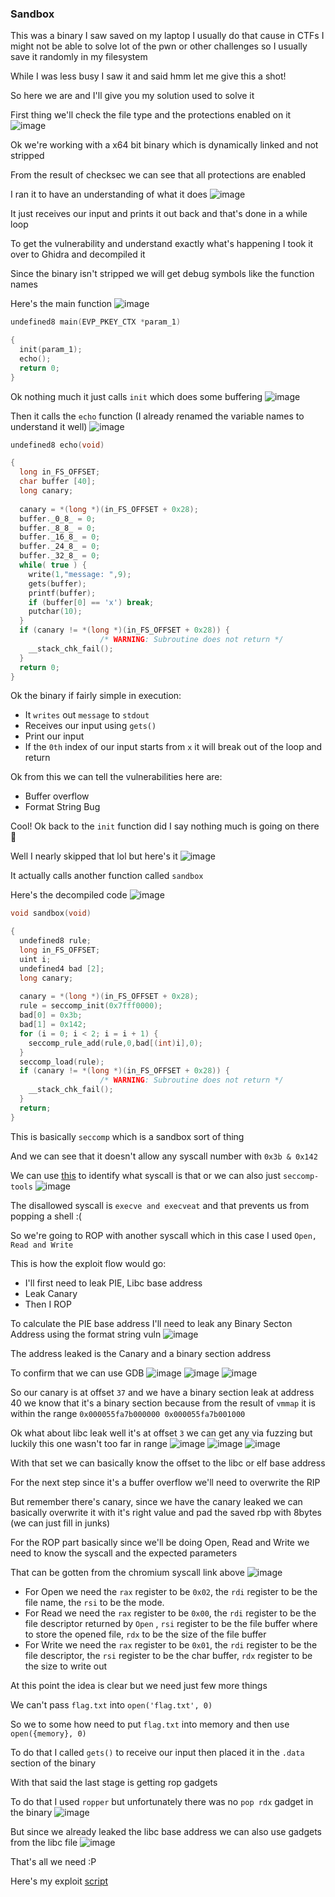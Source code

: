 <h3> Sandbox </h3>

This was a binary I saw saved on my laptop I usually do that cause in CTFs I might not be able to solve lot of the pwn or other challenges so I usually save it randomly in my filesystem 

While I was less busy I saw it and said hmm let me give this a shot!

So here we are and I'll give you my solution used to solve it

First thing we'll check the file type and the protections enabled on it
![image](https://github.com/h4ckyou/h4ckyou.github.io/assets/127159644/7fddcda1-be63-4323-a703-3766620adc46)

Ok we're working with a x64 bit binary which is dynamically linked and not stripped 

From the result of checksec we can see that all protections are enabled 

I ran it to have an understanding of what it does
![image](https://github.com/h4ckyou/h4ckyou.github.io/assets/127159644/985dd096-c94f-4d85-b76b-7e4347408a03)

It just receives our input and prints it out back and that's done in a while loop

To get the vulnerability and understand exactly what's happening I took it over to Ghidra and decompiled it

Since the binary isn't stripped we will get debug symbols like the function names 

Here's the main function
![image](https://github.com/h4ckyou/h4ckyou.github.io/assets/127159644/b4ec45a5-02eb-4e7c-b633-b30c5553727c)

```c
undefined8 main(EVP_PKEY_CTX *param_1)

{
  init(param_1);
  echo();
  return 0;
}
```

Ok nothing much it just calls `init` which does some buffering
![image](https://github.com/h4ckyou/h4ckyou.github.io/assets/127159644/1fc3f08e-be89-450f-8d8e-4da6f91f05b1)

Then it calls the `echo` function (I already renamed the variable names to understand it well)
![image](https://github.com/h4ckyou/h4ckyou.github.io/assets/127159644/f390840d-8de8-4336-b66b-4e1d312af8c7)

```c
undefined8 echo(void)

{
  long in_FS_OFFSET;
  char buffer [40];
  long canary;
  
  canary = *(long *)(in_FS_OFFSET + 0x28);
  buffer._0_8_ = 0;
  buffer._8_8_ = 0;
  buffer._16_8_ = 0;
  buffer._24_8_ = 0;
  buffer._32_8_ = 0;
  while( true ) {
    write(1,"message: ",9);
    gets(buffer);
    printf(buffer);
    if (buffer[0] == 'x') break;
    putchar(10);
  }
  if (canary != *(long *)(in_FS_OFFSET + 0x28)) {
                    /* WARNING: Subroutine does not return */
    __stack_chk_fail();
  }
  return 0;
}
```

Ok the binary if fairly simple in execution:
- It `writes` out `message` to `stdout`
- Receives our input using `gets()`
- Print our input
- If the `0th` index of our input starts from `x` it will break out of the loop and return

Ok from this we can tell the vulnerabilities here are:
- Buffer overflow
- Format String Bug

Cool! Ok back to the `init` function did I say nothing much is going on there 👀

Well I nearly skipped that lol but here's it
![image](https://github.com/h4ckyou/h4ckyou.github.io/assets/127159644/7cd92df8-468b-49fe-8f58-54c1b9b204ba)

It actually calls another function called `sandbox`

Here's the decompiled code
![image](https://github.com/h4ckyou/h4ckyou.github.io/assets/127159644/bd01d611-20b1-4901-ab33-043c6bc14290)

```c
void sandbox(void)

{
  undefined8 rule;
  long in_FS_OFFSET;
  uint i;
  undefined4 bad [2];
  long canary;
  
  canary = *(long *)(in_FS_OFFSET + 0x28);
  rule = seccomp_init(0x7fff0000);
  bad[0] = 0x3b;
  bad[1] = 0x142;
  for (i = 0; i < 2; i = i + 1) {
    seccomp_rule_add(rule,0,bad[(int)i],0);
  }
  seccomp_load(rule);
  if (canary != *(long *)(in_FS_OFFSET + 0x28)) {
                    /* WARNING: Subroutine does not return */
    __stack_chk_fail();
  }
  return;
}
```

This is basically `seccomp` which is a sandbox sort of thing

And we can see that it doesn't allow any syscall number with `0x3b & 0x142`

We can use [this](https://chromium.googlesource.com/chromiumos/docs/+/master/constants/syscalls.md#x86_64-64_bit) to identify what syscall is that or we can also just `seccomp-tools`
![image](https://github.com/h4ckyou/h4ckyou.github.io/assets/127159644/a111717d-2003-482e-bc94-954fba76b5e4)

The disallowed syscall is `execve and execveat` and that prevents us from popping a shell :(

So we're going to ROP with another syscall which in this case I used `Open, Read and Write`

This is how the exploit flow would go:
- I'll first need to leak PIE, Libc base address
- Leak Canary
- Then I ROP

To calculate the PIE base address I'll need to leak any Binary Secton Address using the format string vuln
![image](https://github.com/h4ckyou/h4ckyou.github.io/assets/127159644/d734af16-3cbc-468f-a831-002aa6fb1c97)

The address leaked is the Canary and a binary section address

To confirm that we can use GDB 
![image](https://github.com/h4ckyou/h4ckyou.github.io/assets/127159644/2b68bab1-d1d0-47f5-87f2-5d4f8e238fd1)
![image](https://github.com/h4ckyou/h4ckyou.github.io/assets/127159644/1d922e73-fc9d-4c66-8a5a-402f23b4e5b8)
![image](https://github.com/h4ckyou/h4ckyou.github.io/assets/127159644/d4f5479a-9fd6-4c2e-bea9-151ebf56459b)

So our canary is at offset `37` and we have a binary section leak at address 40 we know that it's a binary section because from the result of `vmmap` it is within the range `0x000055fa7b000000 0x000055fa7b001000`

Ok what about libc leak well it's at offset `3` we can get any via fuzzing but luckily this one wasn't too far in range
![image](https://github.com/h4ckyou/h4ckyou.github.io/assets/127159644/35614d42-1cfa-4399-94aa-81d4a9aa5e3d)
![image](https://github.com/h4ckyou/h4ckyou.github.io/assets/127159644/030dde92-3ea6-449d-90b9-0b1b643ce60b)
![image](https://github.com/h4ckyou/h4ckyou.github.io/assets/127159644/bd42d1c0-6dc6-4e44-9bdb-078755b48eb5)

With that set we can basically know the offset to the libc or elf base address 

For the next step since it's a buffer overflow we'll need to overwrite the RIP

But remember there's canary, since we have the canary leaked we can basically overwrite it with it's right value and pad the saved rbp with 8bytes (we can just fill in junks)

For the ROP part basically since we'll be doing Open, Read and Write we need to know the syscall and the expected parameters

That can be gotten from the chromium syscall link above
![image](https://github.com/h4ckyou/h4ckyou.github.io/assets/127159644/b7281477-6aa7-4d25-bb43-52a339f7cf0c)

- For Open we need the `rax` register to be `0x02`, the `rdi` register to be the file name, the `rsi` to be the mode.
- For Read we need the `rax` register to be `0x00`, the `rdi` register to be the file descriptor returned by `Open` , `rsi` register to be the file buffer where to store the opened file, `rdx` to be the size of the file buffer
- For Write we need the `rax` register to be `0x01`, the `rdi` register to be the file descriptor, the `rsi` register to be the char buffer, `rdx` register to be the size to write out

At this point the idea is clear but we need just few more things

We can't pass `flag.txt` into `open('flag.txt', 0)` 

So we to some how need to put `flag.txt` into memory and then use `open({memory}, 0)`

To do that I called `gets()` to receive our input then placed it in the `.data` section of the binary

With that said the last stage is getting rop gadgets

To do that I used `ropper` but unfortunately there was no `pop rdx` gadget in the binary
![image](https://github.com/h4ckyou/h4ckyou.github.io/assets/127159644/f296bc15-e44b-45f3-bea4-73c7c88c681b)

But since we already leaked the libc base address we can also use gadgets from the libc file
![image](https://github.com/h4ckyou/h4ckyou.github.io/assets/127159644/9e9efeef-347a-4324-97dd-0f0684cf5730)

That's all we need :P

Here's my exploit [script]()
